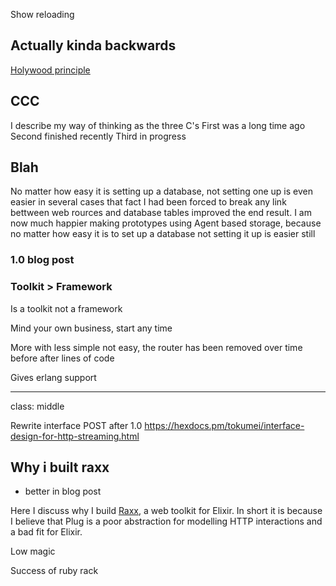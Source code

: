 Show reloading

## Actually kinda backwards
[Holywood principle](http://matthewtmead.com/blog/hollywood-principle-dont-call-us-well-call-you-4/)

## CCC

I describe my way of thinking as the three C's
First was a long time ago
Second finished recently
Third in progress

## Blah
No matter how easy it is setting up a database, not setting one up is even easier
in several cases that fact I had been forced to break any link bettween web rources and database tables improved the end result.
I am now much happier making prototypes using Agent based storage, because no matter how easy it is to set up a database not setting it up is easier still

### 1.0 blog post
### Toolkit > Framework

Is a toolkit not a framework

Mind your own business, start any time

More with less
simple not easy, the router has been removed over time
before after
lines of code

Gives erlang support

---
class: middle

Rewrite interface POST after 1.0 https://hexdocs.pm/tokumei/interface-design-for-http-streaming.html


## Why i built raxx
- better in blog post

Here I discuss why I build <a href="">Raxx</a>, a web toolkit for Elixir.
In short it is because I believe that Plug is a poor abstraction for modelling HTTP interactions and a bad fit for Elixir.

Low magic

Success of ruby rack
